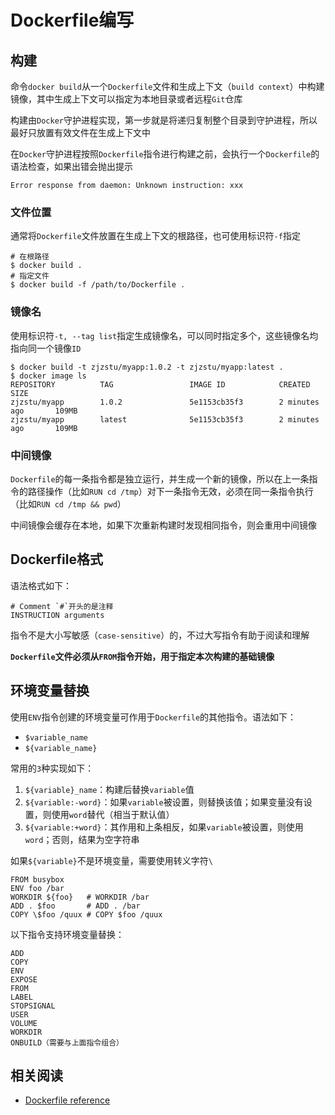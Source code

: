 
# Dockerfile编写

## 构建

命令`docker build`从一个`Dockerfile`文件和生成上下文（`build context`）中构建镜像，其中生成上下文可以指定为本地目录或者远程`Git`仓库

构建由`Docker`守护进程实现，第一步就是将递归复制整个目录到守护进程，所以最好只放置有效文件在生成上下文中

在`Docker`守护进程按照`Dockerfile`指令进行构建之前，会执行一个`Dockerfile`的语法检查，如果出错会抛出提示

```
Error response from daemon: Unknown instruction: xxx
```

### 文件位置

通常将`Dockerfile`文件放置在生成上下文的根路径，也可使用标识符`-f`指定

```
# 在根路径
$ docker build .
# 指定文件
$ docker build -f /path/to/Dockerfile .
```

### 镜像名

使用标识符`-t, --tag list`指定生成镜像名，可以同时指定多个，这些镜像名均指向同一个镜像`ID`

```
$ docker build -t zjzstu/myapp:1.0.2 -t zjzstu/myapp:latest .
$ docker image ls
REPOSITORY          TAG                 IMAGE ID            CREATED             SIZE
zjzstu/myapp        1.0.2               5e1153cb35f3        2 minutes ago       109MB
zjzstu/myapp        latest              5e1153cb35f3        2 minutes ago       109MB
```

### 中间镜像

`Dockerfile`的每一条指令都是独立运行，并生成一个新的镜像，所以在上一条指令的路径操作（比如`RUN cd /tmp`）对下一条指令无效，必须在同一条指令执行（比如`RUN cd /tmp && pwd`）

中间镜像会缓存在本地，如果下次重新构建时发现相同指令，则会重用中间镜像

## Dockerfile格式

语法格式如下：

```
# Comment `#`开头的是注释
INSTRUCTION arguments
```

指令不是大小写敏感（`case-sensitive`）的，不过大写指令有助于阅读和理解

**`Dockerfile`文件必须从`FROM`指令开始，用于指定本次构建的基础镜像**

## 环境变量替换

使用`ENV`指令创建的环境变量可作用于`Dockerfile`的其他指令。语法如下：

* `$variable_name`
* `${variable_name}`

常用的`3`种实现如下：

1. `${variable}_name`：构建后替换`variable`值
2. `${variable:-word}`：如果`variable`被设置，则替换该值；如果变量没有设置，则使用`word`替代（相当于默认值）
3. `${variable:+word}`：其作用和上条相反，如果`variable`被设置，则使用`word`；否则，结果为空字符串

如果`${variable}`不是环境变量，需要使用转义字符`\`

```
FROM busybox
ENV foo /bar
WORKDIR ${foo}   # WORKDIR /bar
ADD . $foo       # ADD . /bar
COPY \$foo /quux # COPY $foo /quux
```

以下指令支持环境变量替换：

```
ADD
COPY
ENV
EXPOSE
FROM
LABEL
STOPSIGNAL
USER
VOLUME
WORKDIR
ONBUILD（需要与上面指令组合）
```

## 相关阅读

* [Dockerfile reference](https://docs.docker.com/engine/reference/builder/#usage)